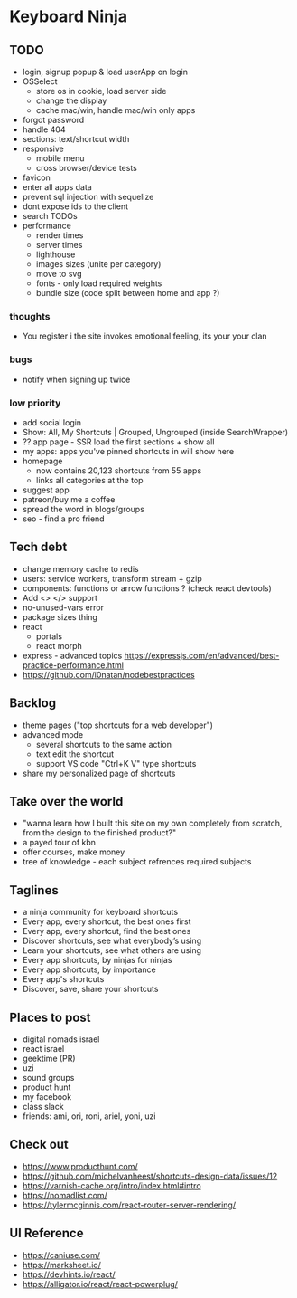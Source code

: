 # Keyboard Ninja

## TODO

- login, signup popup & load userApp on login
- OSSelect
  - store os in cookie, load server side
  - change the display
  - cache mac/win, handle mac/win only apps
- forgot password
- handle 404
- sections: text/shortcut width
- responsive
  - mobile menu
  - cross browser/device tests
- favicon
- enter all apps data
- prevent sql injection with sequelize
- dont expose ids to the client
- search TODOs
- performance
  - render times
  - server times
  - lighthouse
  - images sizes (unite per category)
  - move to svg
  - fonts - only load required weights
  - bundle size (code split between home and app ?)

### thoughts

- You register i the site invokes emotional feeling, its your your clan

### bugs

- notify when signing up twice

### low priority

- add social login
- Show: All, My Shortcuts | Grouped, Ungrouped (inside SearchWrapper)
- ?? app page - SSR load the first sections + show all
- my apps: apps you've pinned shortcuts in will show here
- homepage
  - now contains 20,123 shortcuts from 55 apps
  - links all categories at the top
- suggest app
- patreon/buy me a coffee
- spread the word in blogs/groups
- seo - find a pro friend

## Tech debt

- change memory cache to redis
- users: service workers, transform stream + gzip
- components: functions or arrow functions ? (check react devtools)
- Add <> </> support
- no-unused-vars error
- package sizes thing
- react
  - portals
  - react morph
- express - advanced topics https://expressjs.com/en/advanced/best-practice-performance.html
- https://github.com/i0natan/nodebestpractices

## Backlog

- theme pages ("top shortcuts for a web developer")
- advanced mode
  - several shortcuts to the same action
  - text edit the shortcut
  - support VS code "Ctrl+K V" type shortcuts
- share my personalized page of shortcuts

## Take over the world

- "wanna learn how I built this site on my own completely from scratch, from the design to the finished product?"
- a payed tour of kbn
- offer courses, make money
- tree of knowledge - each subject refrences required subjects

## Taglines

- a ninja community for keyboard shortcuts
- Every app, every shortcut, the best ones first
- Every app, every shortcut, find the best ones
- Discover shortcuts, see what everybody’s using
- Learn your shortcuts, see what others are using
- Every app shortcuts, by ninjas for ninjas
- Every app shortcuts, by importance
- Every app's shortcuts
- Discover, save, share your shortcuts

## Places to post

- digital nomads israel
- react israel
- geektime (PR)
- uzi
- sound groups
- product hunt
- my facebook
- class slack
- friends: ami, ori, roni, ariel, yoni, uzi

## Check out

- https://www.producthunt.com/
- https://github.com/michelvanheest/shortcuts-design-data/issues/12
- https://varnish-cache.org/intro/index.html#intro
- https://nomadlist.com/
- https://tylermcginnis.com/react-router-server-rendering/

## UI Reference

- https://caniuse.com/
- https://marksheet.io/
- https://devhints.io/react/
- https://alligator.io/react/react-powerplug/
